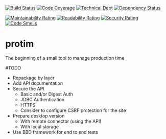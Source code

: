 [![Build Status](https://travis-ci.org/marmer/protim.svg)](https://travis-ci.org/marmer/protim)
[![Code Coverage](https://sonarcloud.io/api/badges/measure?key=io.github.marmer.protim%3Aprotim&metric=coverage)](https://sonarcloud.io/dashboard/index/io.github.marmer.protim%3Aprotim)
[![Technical Dept](https://sonarcloud.io/api/badges/measure?key=io.github.marmer.protim%3Aprotim&metric=sqale_debt_ratio)](https://sonarcloud.io/dashboard/index/io.github.marmer.protim%3Aprotim)
[![Dependency Status](https://www.versioneye.com/user/projects/59d0915c6725bd445062a9f2/badge.svg?style=flat-square)](https://www.versioneye.com/user/projects/59d0915c6725bd445062a9f2)
 
[![Maintainability Rating](https://sonarcloud.io/api/badges/measure?key=io.github.marmer.protim%3Aprotim&metric=sqale_rating)](https://sonarcloud.io/dashboard/index/io.github.marmer.protim%3Aprotim) 
[![Readability Rating](https://sonarcloud.io/api/badges/measure?key=io.github.marmer.protim%3Aprotim&metric=reliability_rating)](https://sonarcloud.io/dashboard/index/io.github.marmer.protim%3Aprotim) 
[![Security Rating](https://sonarcloud.io/api/badges/measure?key=io.github.marmer.protim%3Aprotim&metric=security_rating)](https://sonarcloud.io/dashboard/index/io.github.marmer.protim%3Aprotim) 
[![Code Smells](https://sonarcloud.io/api/badges/measure?key=io.github.marmer.protim%3Aprotim&metric=code_smells)](https://sonarcloud.io/dashboard/index/io.github.marmer.protim%3Aprotim)

# protim
The beginning of a small tool to manage production time


#TODO
* Repackage by layer
* Add API documentation
* Secure the API
    * Basic and/or Digest Auth
    * JDBC Authentication
    * HTTPS
    * Consider to configure CSRF protection for the site
* Prepare desktop version
  * With remote connector (using the API)
  * With local storage
* Use BBD framework for end to end tests
